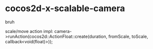 # cocos2d-x-scalable-camera
bruh

scale/move action impl:
camera->runAction(cocos2d::ActionFloat::create(duration, fromScale, toScale, callback<void(float)>));
